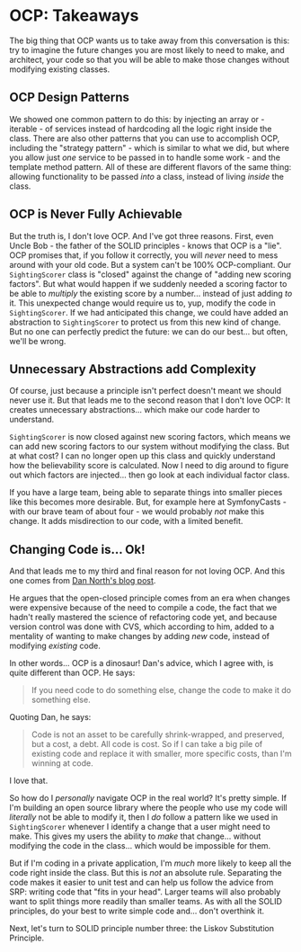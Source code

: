 # OCP: Takeaways

The big thing that OCP wants us to take away from this conversation is this: try to
imagine the future changes you are most likely to need to make, and architect,
your code so that you will be able to make those changes without modifying existing
classes.

## OCP Design Patterns

We showed one common pattern to do this: by injecting an array or - iterable - of
services instead of hardcoding all the logic right inside the class. There are
also other patterns that you can use to accomplish OCP, including the "strategy
pattern" - which is similar to what we did, but where you allow just *one* service
to be passed in to handle some work - and the template method pattern. All of
these are different flavors of the same thing: allowing functionality to be passed
*into* a class, instead of living *inside* the class.

## OCP is Never Fully Achievable

But the truth is, I don't love OCP. And I've got three reasons. First, even
Uncle Bob - the father of the SOLID principles - knows that OCP is a "lie". OCP
promises that, if you follow it correctly, you will *never* need to mess around
with your old code. But a system can't be 100% OCP-compliant. Our `SightingScorer`
class is "closed" against the change of "adding new scoring factors". But what
would happen if we suddenly needed a scoring factor to be able to *multiply* the
existing score by a number... instead of just adding *to* it. This unexpected change
would require us to, yup, modify the code in `SightingScorer`. If we had
anticipated this change, we could have added an abstraction to `SightingScorer`
to protect us from this new kind of change. But no one can perfectly predict the
future: we can do our best... but often, we'll be wrong.

## Unnecessary Abstractions add Complexity

Of course, just because a principle isn't perfect doesn't meant we should never
use it. But that leads me to the second reason that I don't love OCP: It creates
unnecessary abstractions... which make our code harder to understand.

`SightingScorer` is now closed against new scoring factors, which means we can add
new scoring factors to our system without modifying the class. But at what cost?
I can no longer open up this class and quickly understand how the believability
score is calculated. Now I need to dig around to figure out which factors are
injected... then go look at each individual factor class.

If you have a large team, being able to separate things into smaller pieces like
this becomes more desirable. But, for example here at SymfonyCasts - with our brave
team of about four - we would probably *not* make this change. It adds misdirection
to our code, with a limited benefit.

## Changing Code is... Ok!

And that leads me to my third and final reason for not loving OCP. And this one comes
from [Dan North's blog post](https://dannorth.net/2021/03/16/cupid-the-back-story/amp/).

He argues that the open-closed principle comes from an era when changes were
expensive because of the need to compile a code, the fact that we hadn't really
mastered the science of refactoring code yet, and because version control was
done with CVS, which according to him, added to a mentality of wanting to make
changes by adding *new* code, instead of modifying *existing* code.

In other words... OCP is a dinosaur! Dan's advice, which I agree with, is quite
different than OCP. He says:

> If you need code to do something else, change the code to make it do something else.

Quoting Dan, he says:

> Code is not an asset to be carefully shrink-wrapped, and preserved, but a cost,
> a debt. All code is cost. So if I can take a big pile of existing code and replace
> it with smaller, more specific costs, than I'm winning at code.

I love that.

So how do I *personally* navigate OCP in the real world? It's pretty simple. If I'm
building an open source library where the people who use my code will *literally*
not be able to modify it, then I *do* follow a pattern like we used in
`SightingScorer` whenever I identify a change that a user might need to make.
This gives my users the ability to *make* that change... without modifying the
code in the class... which would be impossible for them.

But if I'm coding in a private application, I'm *much* more likely to keep all the
code right inside the class. But this is *not* an absolute rule. Separating the code
makes it easier to unit test and can help us follow the advice from SRP: writing
code that "fits in your head". Larger teams will also probably want to split things
more readily than smaller teams. As with all the SOLID principles, do your best to
write simple code and... don't overthink it.

Next, let's turn to SOLID principle number three: the Liskov Substitution Principle.
